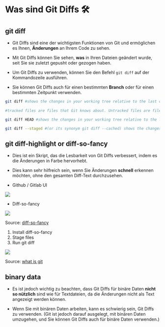 # Was sind Git Diffs 🛠️

## git diff

- Git Diffs sind eine der wichtigsten Funktionen von Git und ermöglichen es Ihnen, **Änderungen** an Ihrem Code zu sehen. 

- Mit Git Diffs können Sie sehen, **was** in Ihren Dateien geändert wurde, seit Sie sie zuletzt gepusht oder gezogen haben.

- Um Git Diffs zu verwenden, können Sie den Befehl `git diff` auf der Kommandozeile ausführen. 

- Sie können Git Diffs auch für einen bestimmten **Branch** oder für einen bestimmten Zeitpunkt verwenden. 

```sh
git diff #shows the changes in your working tree relative to the last commit, only for tracked files
 
#tracked files are files that Git knows about. Untracked files are files not in your  staging area.

git diff HEAD #shows the changes in your working tree relative to the last commit (includes files that are not tracked)

git diff --staged #(or its synonym git diff --cached) shows the changes you staged for the next commit relative to the last commit
```

## git diff-highlight or diff-so-fancy

- Dies ist ein Skript, das die Lesbarkeit von Git Diffs verbessert, indem es die Änderungen in Farbe hervorhebt. 

- Dies kann sehr hilfreich sein, wenn Sie Änderungen **schnell** erkennen möchten, ohne den gesamten Diff-Text durchzusehen.

- Github / Gitlab UI

![](https://miro.medium.com/v2/resize:fit:640/format:webp/1*1Ctwbcei7JgxDakUJbzFug.png)

- Diff-so-fancy

![](https://user-images.githubusercontent.com/3429760/32387617-44c873da-c082-11e7-829c-6160b853adcb.png)

Source: [diff-so-fancy](https://github.com/so-fancy/diff-so-fancy)


1. Install diff-so-fancy
2. Stage files
3. Run git diff 


![](https://git-scm.com/book/en/v2/images/areas.png)

Source: [what is
         git](https://git-scm.com/book/en/v2/Getting-Started-What-is-Git%3F)


## binary data 
- Es ist jedoch wichtig zu beachten, dass Git Diffs für binäre Daten **nicht so nützlich** sind wie für Textdateien, da die Änderungen nicht als Text angezeigt werden können.

- Wenn Sie mit binären Daten arbeiten, kann es schwierig sein, Git Diffs zu verwenden. (Git ist jedoch darauf ausgelegt, mit binären Daten umzugehen, und Sie können Git Diffs auch für binäre Daten verwenden.)



